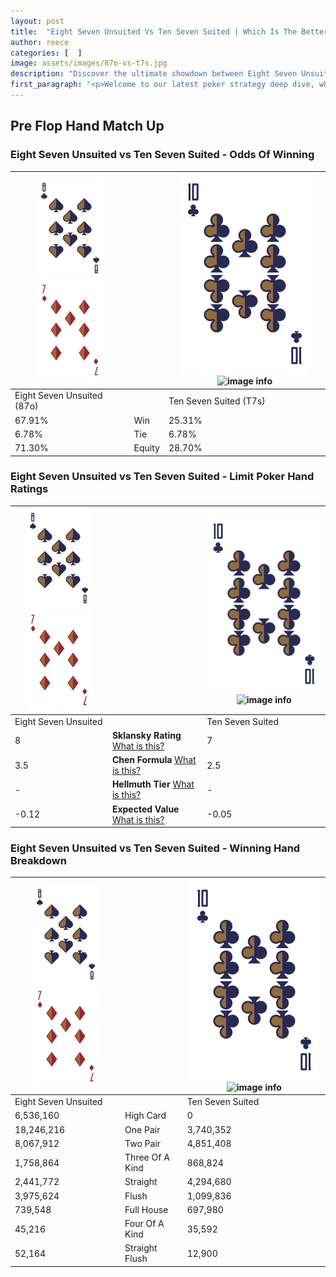```yaml
---
layout: post
title:  "Eight Seven Unsuited Vs Ten Seven Suited | Which Is The Better Hand In Poker? A Complete Guide"
author: reece
categories: [  ]
image: assets/images/87o-vs-t7s.jpg
description: "Discover the ultimate showdown between Eight Seven Unsuited and Ten Seven Suited in poker! Uncover the odds, strategies, and scenarios where one hand triumphs over the other. Get ready to up your poker game with this thrilling analysis."
first_paragraph: "<p>Welcome to our latest poker strategy deep dive, where we're pitting two distinct hands against each other in a high-stakes showdown: Eight Seven Unsuited vs Ten Seven Suited.</p><p>In the dynamic world of poker, every decision counts, and knowing which hand holds the upper hand is key to your success at the table.</p><p>In this article, we'll dissect these two hands, explore the scenarios where one dominates the other, and equip you with the knowledge to make strategic choices that can tip the odds in your favor.</p><p>Get ready to unravel the intriguing dynamics of these poker hands and elevate your game to new heights.</p>"
---
```




[comment]: # (sp0)

## Pre Flop Hand Match Up

<div class="table hand-ratings" markdown="1"> 



### Eight Seven Unsuited vs Ten Seven Suited - Odds Of Winning


    
| ![image info](assets/images/hand1/8.png) ![image info](assets/images/hand1/7o.png) |  | ![image info](assets/images/hand2/T.png) ![image info](assets/images/hand2/7s.png) |
| -------- | -------- | -------- |
| Eight Seven Unsuited (87o) |  | Ten Seven Suited (T7s) |
| 67.91% | Win | 25.31% |
| 6.78% | Tie | 6.78% |
| 71.30% | Equity | 28.70% |




[comment]: # (sp1)



### Eight Seven Unsuited vs Ten Seven Suited - Limit Poker Hand Ratings


    
| ![image info](assets/images/hand1/8.png) ![image info](assets/images/hand1/7o.png) |  | ![image info](assets/images/hand2/T.png) ![image info](assets/images/hand2/7s.png) |
| -------- | -------- | -------- |
| Eight Seven Unsuited |  | Ten Seven Suited |
| 8 | **Sklansky Rating** [What is this?](/sklansky-rating-explained) | 7 |
| 3.5 | **Chen Formula** [What is this?](/chen-formula-explained) | 2.5 |
| - | **Hellmuth Tier** [What is this?](/Hellmuth-tier-explained) | - |
| -0.12 | **Expected Value** [What is this?](/expected-value-explained) | -0.05 |




[comment]: # (sp2)



### Eight Seven Unsuited vs Ten Seven Suited - Winning Hand Breakdown


    
| ![image info](assets/images/hand1/8.png) ![image info](assets/images/hand1/7o.png) |  | ![image info](assets/images/hand2/T.png) ![image info](assets/images/hand2/7s.png) |
| -------- | -------- | -------- |
| Eight Seven Unsuited |  | Ten Seven Suited |
| 6,536,160 | High Card | 0 |
| 18,246,216 | One Pair | 3,740,352 |
| 8,067,912 | Two Pair | 4,851,408 |
| 1,758,864 | Three Of A Kind | 868,824 |
| 2,441,772 | Straight | 4,294,680 |
| 3,975,624 | Flush | 1,099,836 |
| 739,548 | Full House | 697,980 |
| 45,216 | Four Of A Kind | 35,592 |
| 52,164 | Straight Flush | 12,900 |




[comment]: # (sp3)



</div>

[comment]: # (sp4)



[comment]: # (sp5)

